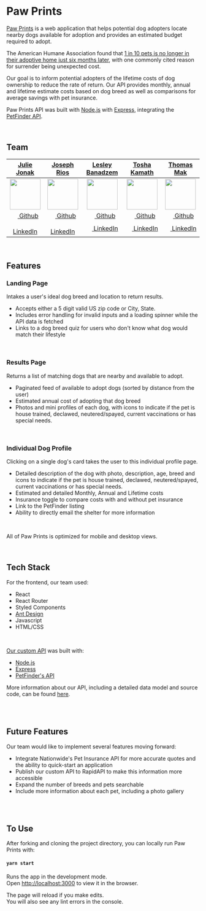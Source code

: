 # Paw Prints

[Paw Prints](https://optimistic-brattain-b3415e.netlify.com/) is a web application that helps potential dog adopters locate nearby dogs available for adoption and provides an estimated budget required to adopt. 

The American Humane Association found that [1 in 10 pets is no longer in their adoptive home just six months later](https://news.orvis.com/dogs/pet-adoption-statistics-the-numbers-behind-the-need), with one commonly cited reason for surrender being unexpected cost. 

Our goal is to inform potential adopters of the lifetime costs of dog ownership to reduce the rate of return. Our API provides monthly, annual and lifetime estimate costs based on dog breed as well as comparisons for average savings with pet insurance.

Paw Prints API was built with [Node.js](https://www.nodejs.org/en) with [Express](http://expressjs.com), integrating the [PetFinder API](https://www.petfinder.com/developers/).

<br>

## Team

|   [**Julie Jonak**](https://github.com/juliejonak)  |   [**Joseph Rios**](hhttps://github.com/orgs/Paw-Prints/people/josephriosIO)   |    [**Lesley Banadzem**](https://github.com/lesleyfon)    |   [**Tosha Kamath**](https://github.com/toshakamath)  |   [**Thomas Mak**](https://github.com/tomcoder132)  |
|:----------------:|:----------------:|:---------------:|:---------------:|:---------------:|
| [<img src="https://avatars0.githubusercontent.com/u/41002881?s=460&v=4" width="80">](https://github.com/juliejonak) | [<img src="https://avatars2.githubusercontent.com/u/43492172?s=400&v=4" width="80">](https://github.com/orgs/Paw-Prints/people/josephriosIO)  | [<img src="https://avatars2.githubusercontent.com/u/35934525?s=400&v=4" width="80">](https://github.com/lesleyfon) | [<img src="https://avatars3.githubusercontent.com/u/36335212?s=400&v=4" width="80">](https://github.com/toshakamath) | [<img src="https://avatars2.githubusercontent.com/u/10238000?s=460&v=4" width="80">](https://github.com/tomcoder132) 
| [<img src="https://github.com/favicon.ico" width="15"> Github](https://github.com/juliejonak)  |  [<img src="https://github.com/favicon.ico" width="15"> Github](https://github.com/orgs/Paw-Prints/people/josephriosIO) | [<img src="https://github.com/favicon.ico" width="15"> Github](https://github.com/lesleyfon)  | [<img src="https://github.com/favicon.ico" width="15"> Github](https://github.com/toshakamath) | [<img src="https://github.com/favicon.ico" width="15"> Github](https://github.com/tomcoder132)  
| [ <img src="https://static.licdn.com/sc/h/al2o9zrvru7aqj8e1x2rzsrca" width="15"> LinkedIn](https://www.linkedin.com/in/juliejonak/) | [ <img src="https://static.licdn.com/sc/h/al2o9zrvru7aqj8e1x2rzsrca" width="15"> LinkedIn](https://www.linkedin.com/in/josephiosdev/) | [ <img src="https://static.licdn.com/sc/h/al2o9zrvru7aqj8e1x2rzsrca" width="15"> LinkedIn](https://www.linkedin.com/in/lesley-banadzem-287418158/) | [ <img src="https://static.licdn.com/sc/h/al2o9zrvru7aqj8e1x2rzsrca" width="15"> LinkedIn](https://www.linkedin.com/in/toshakamath/) | [ <img src="https://static.licdn.com/sc/h/al2o9zrvru7aqj8e1x2rzsrca" width="15"> LinkedIn](https://www.linkedin.com/in/thomas-mak-pmp-22a4b657/) |

<br>

## Features

### Landing Page 

Intakes a user's ideal dog breed and location to return results. 

- Accepts either a 5 digit valid US zip code or City, State. 
- Includes error handling for invalid inputs and a loading spinner while the API data is fetched  
- Links to a dog breed quiz for users who don't know what dog would match their lifestyle

<br>

### Results Page

Returns a list of matching dogs that are nearby and available to adopt.

- Paginated feed of available to adopt dogs (sorted by distance from the user)
- Estimated annual cost of adopting that dog breed
- Photos and mini profiles of each dog, with icons to indicate if the pet is house trained, declawed, neutered/spayed, current vaccinations or has special needs.

<br>

### Individual Dog Profile

Clicking on a single dog's card takes the user to this individual profile page.

- Detailed description of the dog with photo, description, age, breed and icons to indicate if the pet is house trained, declawed, neutered/spayed, current vaccinations or has special needs.
- Estimated and detailed Monthly, Annual and Lifetime costs
- Insurance toggle to compare costs with and without pet insurance
- Link to the PetFinder listing
- Ability to directly email the shelter for more information

<br>

All of Paw Prints is optimized for mobile and desktop views.

<br>



## Tech Stack

For the frontend, our team used:

- React  
- React Router  
- Styled Components    
- [Ant Design](https://ant.design/)  
- Javascript  
- HTML/CSS  

<br>

[Our custom API](https://paw-prints.herokuapp.com/) was built with:

- [Node.js](https://www.nodejs.org/en)  
- [Express](http://expressjs.com)  
- [PetFinder's API](https://www.petfinder.com/developers/)  

More information about our API, including a detailed data model and source code, can be found [here](https://github.com/Paw-Prints/backend).

<br>
<br>

## Future Features

Our team would like to implement several features moving forward:

- Integrate Nationwide's Pet Insurance API for more accurate quotes and the ability to quick-start an application  
- Publish our custom API to RapidAPI to make this information more accessible  
- Expand the number of breeds and pets searchable  
- Include more information about each pet, including a photo gallery  

<br>
<br>

## To Use

After forking and cloning the project directory, you can locally run Paw Prints with:

#### `yarn start`

Runs the app in the development mode.<br>
Open [http://localhost:3000](http://localhost:3000) to view it in the browser.

The page will reload if you make edits.<br>
You will also see any lint errors in the console.
